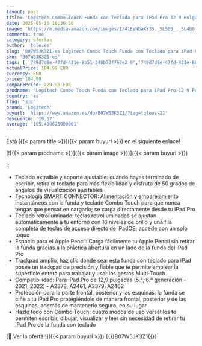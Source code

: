 ```yaml
---
layout: post
title: 'Logitech Combo Touch Funda con Teclado para iPad Pro 12 9 Pulgadas  5a Gen. - 2021  - Teclado Retroiluminado Extraíble con Soporte  Trackpad  Smart Connector - Disposición QWERTY Español - Gris'
date: 2025-05-16 16:36:50
image: 'https://m.media-amazon.com/images/I/41EvNbaXY3S._SL500_._SL400_.jpg'
comments: true
category: ofertas
author: 'tole.es'
slug: 'B07W5JK3Z1-es Logitech Combo Touch Funda con Teclado para iPad Pro 12 9...'
sku: 'B07W5JK3Z1-es'
tags: [ '749d7d8e-47fd-431e-8b51-348b70f767e2_0','749d7d8e-47fd-431e-8b51-348b70f767e2_6901','Accesorios','Accesorios para tablets','Arborist Merchandising Root','Electrónica','Informática','Self Service','Special Features Stores','Teclados para tablets','Top Brands Tech Computer Accessories','Top Brands Tech Selection','ipad','logitech','🇪🇸', ]
actualPrice: 184.99 EUR
currency: EUR
price: 184.99
comparePrice: 229.99 EUR
prodname: 'Logitech Combo Touch Funda con Teclado para iPad Pro 12 9 Pulgadas  5a Gen. - 2021  - Teclado Retroiluminado Extraíble con Soporte  Trackpad  Smart Connector - Disposición QWERTY Español - Gris'
country: 'es'
flag: '🇪🇸'
brand: 'Logitech'
buyurl: 'https://www.amazon.es/dp/B07W5JK3Z1/?tag=tolees-21'
descuento: '19.57'
average: '165.490625000001'
---
```


Está [{{< param title >}}]({{< param buyurl >}}) en el siguiente enlace!

[![{{< param prodname >}}]({{< param image >}})]({{< param buyurl >}})

ℹ️:

- Teclado extraíble y soporte ajustable: cuando hayas terminado de escribir, retira el teclado para más flexibilidad y disfruta de 50 grados de ángulos de visualización ajustables
- Tecnología SMART CONNECTOR: Alimentación y emparejamiento instantáneos con la funda y teclado Combo Touch para que nunca tengas que pensar en cargarlo; se carga directamente desde tu iPad Pro
- Teclado retroiluminado: teclas retroiluminadas se ajustan automáticamente a tu entorno con 16 niveles de brillo y una fila completa de teclas de acceso directo de iPadOS; accede con un solo toque
- Espacio para el Apple Pencil: Carga fácilmente tu Apple Pencil sin retirar la funda gracias a la práctica abertura en un lado de la funda del iPad Pro
- Trackpad amplio, haz clic donde sea: esta funda con teclado para iPad posee un trackpad de precisión y fiable que te permite emplear la superficie entera para trabajar y usar los gestos Multi-Touch
- Compatibilidad: Para iPad Pro de 12,9 pulgadas (5.ª, 6.ª generación - 2021, 2022) - A2378, A2461, A2379, A2462­
- Protección para la parte frontal, posterior y las esquinas: la funda se ciñe a tu iPad Pro protegiéndolo de manera frontal, posterior y de las esquinas, además de mantenerlo seguro, en su lugar
- Hazlo todo con Combo Touch: cuatro modos de uso versátiles te permiten escribir, dibujar, visualizar y leer sin necesidad de retirar tu iPad Pro de la funda con teclado

[🛒 Ver la oferta!!]({{< param buyurl >}})
{{<world>}}B07W5JK3Z1{{</world>}}
